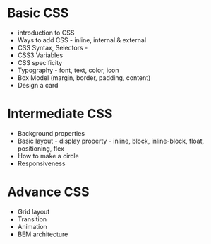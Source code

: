 # Basic CSS

- introduction to CSS
- Ways to add CSS - inline, internal & external
- CSS Syntax, Selectors -
- CSS3 Variables
- CSS specificity
- Typography - font, text, color, icon
- Box Model (margin, border, padding, content)
- Design a card

# Intermediate CSS

- Background properties
- Basic layout - display property - inline, block, inline-block,  float, positioning, flex
- How to make a circle
- Responsiveness

# Advance CSS

- Grid layout
- Transition
- Animation
- BEM architecture